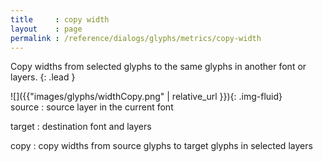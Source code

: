 ```yaml
---
title     : copy width
layout    : page
permalink : /reference/dialogs/glyphs/metrics/copy-width
---
```


Copy widths from selected glyphs to the same glyphs in another font or layers.
{: .lead }


<div class='row'>

<div class='col-sm-4' markdown='1'>
![]({{"images/glyphs/widthCopy.png" | relative_url }}){: .img-fluid}
</div>

<div class='col-sm-8' markdown='1'>
source
: source layer in the current font

target
: destination font and layers

copy
: copy widths from source glyphs to target glyphs in selected layers
</div>

</div>

